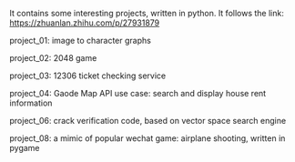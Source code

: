 It contains some interesting projects, written in python. It follows the link: https://zhuanlan.zhihu.com/p/27931879

project_01: image to character graphs

project_02: 2048 game

project_03: 12306 ticket checking service

project_04: Gaode Map API use case: search and display house rent information

project_06: crack verification code, based on vector space search engine

project_08: a mimic of popular wechat game: airplane shooting, written in pygame